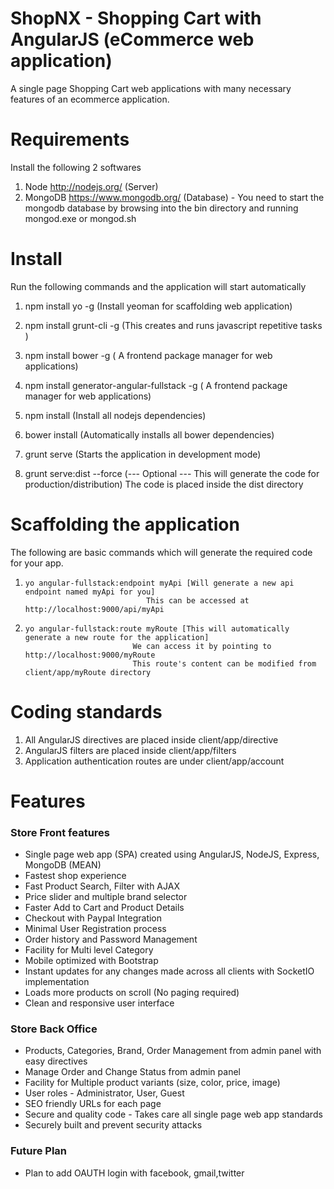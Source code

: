 # ShopNX - Shopping Cart with AngularJS (eCommerce web application)
A single page Shopping Cart web applications with many necessary features of an ecommerce application.


# Requirements
Install the following 2 softwares

1.    Node http://nodejs.org/ (Server)
2.    MongoDB https://www.mongodb.org/ (Database) -
      You need to start the mongodb database by browsing into the bin directory and running mongod.exe or mongod.sh

# Install
Run the following commands and the application will start automatically

1.    npm install yo -g (Install yeoman for scaffolding web application)
2.    npm install grunt-cli -g (This creates and runs javascript repetitive tasks )
3.    npm install bower -g ( A frontend package manager for web applications)
4.    npm install generator-angular-fullstack -g ( A frontend package manager for web applications)
5.    npm install (Install all nodejs dependencies)
6.    bower install (Automatically installs all bower dependencies)
7.    grunt serve (Starts the application in development mode)


8.    grunt serve:dist --force (--- Optional --- This will generate the code for production/distribution)
      The code is placed inside the dist directory

# Scaffolding the application
The following are basic commands which will generate the required code for your app.

1.     yo angular-fullstack:endpoint myApi [Will generate a new api endpoint named myApi for you]
                                  This can be accessed at http://localhost:9000/api/myApi
2.     yo angular-fullstack:route myRoute [This will automatically generate a new route for the application]
                               We can access it by pointing to http://localhost:9000/myRoute
                               This route's content can be modified from client/app/myRoute directory

# Coding standards

1.    All AngularJS directives are placed inside client/app/directive
2.    AngularJS filters are placed inside client/app/filters
3.    Application authentication routes are under client/app/account


# Features
### Store Front features
*  Single page web app (SPA) created using AngularJS, NodeJS, Express, MongoDB (MEAN)
*  Fastest shop experience
*  Fast Product Search, Filter with AJAX
*  Price slider and multiple brand selector
*  Faster Add to Cart and Product Details
*  Checkout with Paypal Integration
*  Minimal User Registration process
*  Order history and Password Management
*  Facility for Multi level Category
*  Mobile optimized with Bootstrap
*  Instant updates for any changes made across all clients with SocketIO implementation
*  Loads more products on scroll (No paging required)
*  Clean and responsive user interface
### Store Back Office
*  Products, Categories, Brand, Order Management from admin panel with easy directives
*  Manage Order and Change Status from admin panel
*  Facility for Multiple product variants (size, color, price, image)
*  User roles - Administrator, User, Guest
*  SEO friendly URLs for each page
*  Secure and quality code - Takes care all single page web app standards
*  Securely built and prevent security attacks

### Future Plan
* Plan to add OAUTH login with facebook, gmail,twitter
